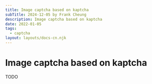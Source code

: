 ```yaml
---
title: Image captcha based on kaptcha
subTitle: 2024-12-05 by Frank Cheung
description: Image captcha based on kaptcha
date: 2022-01-05
tags:
  - captcha
layout: layouts/docs-cn.njk
---
```


# Image captcha based on kaptcha

TODO
